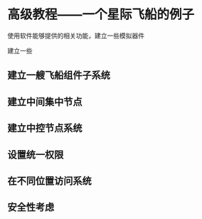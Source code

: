 # 高级教程——一个星际飞船的例子

使用软件能够提供的相关功能，建立一些模拟器件

建立一些

## 建立一艘飞船组件子系统

## 建立中间集中节点

## 建立中控节点系统

## 设置统一权限

## 在不同位置访问系统

## 安全性考虑
